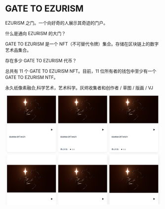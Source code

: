 # GATE TO EZURISM

EZURISM 之门。一个向好奇的人展示其奇迹的门户。

什么是通向 EZURISM 的大门？

GATE TO EZURISM 是一个 NFT（不可替代令牌）集合。存储在区块链上的数字艺术品集合。

存在多少 GATE TO EZURISM 代币？

总共有 11 个 GATE TO EZURISM NFT。目前，11 位所有者的钱包中至少有一个 GATE TO EZURISM NTF。

永久纸像素融合,科学艺术，艺术科学。灰烬收集者和创作者 / 草图 / 版画 / VJ 

![nft](1661708238479.png)
